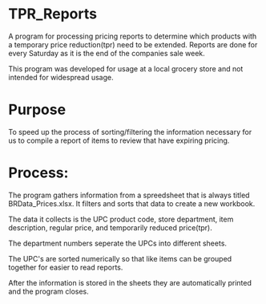 # TPR_Reports
A program for processing pricing reports to determine which products with a temporary price reduction(tpr) need to be extended.  Reports are done for every Saturday as it is the end of the companies sale week.

This program was developed for usage at a local grocery store and not intended for widespread usage.

# Purpose

To speed up the process of sorting/filtering the information necessary for us to compile a report of items to review that have expiring pricing.

# Process:

The program gathers information from a spreedsheet that is always titled BRData_Prices.xlsx.  It filters and sorts that data to create a new workbook.

The data it collects is the UPC product code, store department, item description, regular price, and temporarily reduced price(tpr).

The department numbers seperate the UPCs into different sheets.

The UPC's are sorted numerically so that like items can be grouped together for easier to read reports.

After the information is stored in the sheets they are automatically printed and the program closes.